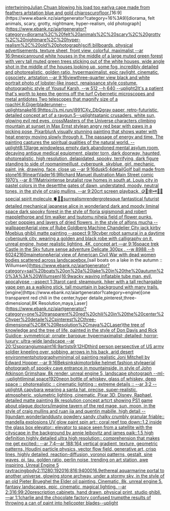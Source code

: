 [intertwining](https://www.ebank.nz/aiartgenerator?category=intertwining)[Julian Chuan blowing his load too early](https://www.ebank.nz/aiartgenerator?category=Julian%20Chuan%20blowing%20his%20load%20too%20early)[a cape made from feathers artstation blue and gold chiaroscuro](https://www.ebank.nz/aiartgenerator?category=a%20cape%20made%20from%20feathers%20artstation%20blue%20and%20gold%20chiaroscuro)[floor.](https://www.ebank.nz/aiartgenerator?category=floor.)[16:9](https://www.ebank.nz/aiartgenerator?category=16%3A9)[diorama, felt animals, scary, grotty, nightmare, hyper-realism, old photograph](https://www.ebank.nz/aiartgenerator?category=diorama%2C%20felt%20animals%2C%20scary%2C%20grotty%2C%20nightmare%2C%20hyper-realism%2C%20old%20photograph)[scifi billboards, physical advertisements, texture sheet, front view, colorful, maximalist --ar 16:9](https://www.ebank.nz/aiartgenerator?category=scifi%20billboards%2C%20physical%20advertisements%2C%20texture%20sheet%2C%20front%20view%2C%20colorful%2C%20maximalist%20--ar%2016%3A9)[mexican](https://www.ebank.nz/aiartgenerator?category=mexican)[round white houses in the middle of a large muted green forest with very tall muted green trees sticking out of the white houses, wide angle shot in the middle of the houses looking up, some fog, incredibly detailed and photorealistic, golden ratio, hypermaximalist, epic raylight, cinematic, cgsociety, artstation --ar 9:16](https://www.ebank.nz/aiartgenerator?category=round%20white%20houses%20in%20the%20middle%20of%20a%20large%20muted%20green%20forest%20with%20very%20tall%20muted%20green%20trees%20sticking%20out%20of%20the%20white%20houses%2C%20wide%20angle%20shot%20in%20the%20middle%20of%20the%20houses%20looking%20up%2C%20some%20fog%2C%20incredibly%20detailed%20and%20photorealistic%2C%20golden%20ratio%2C%20hypermaximalist%2C%20epic%20raylight%2C%20cinematic%2C%20cgsociety%2C%20artstation%20--ar%209%3A16)[view](https://www.ebank.nz/aiartgenerator?category=view)[three-quarter view black and white portrait photo of lobster-like insect, renaissance style costume, photographic style of Yousuf Karsh, --w 512 --h 640 --uplight](https://www.ebank.nz/aiartgenerator?category=three-quarter%20view%20black%20and%20white%20portrait%20photo%20of%20lobster-like%20insect%2C%20renaissance%20style%20costume%2C%20photographic%20style%20of%20Yousuf%20Karsh%2C%20--w%20512%20--h%20640%20--uplight)[2](https://www.ebank.nz/aiartgenerator?category=2)[It's a patient that's worth to keep the germs off the turf Cybernetic microscopes and metal antidotes Two telescopes that magnify size of a roach](https://www.ebank.nz/aiartgenerator?category=It%27s%20a%20patient%20that%27s%20worth%20to%20keep%20the%20germs%20off%20the%20turf%20Cybernetic%20microscopes%20and%20metal%20antidotes%20Two%20telescopes%20that%20magnify%20size%20of%20a%20roach)[H.R.Giger](https://www.ebank.nz/aiartgenerator?category=H.R.Giger)[bladerunner](https://www.ebank.nz/aiartgenerator?category=bladerunner)[--uplight](https://www.ebank.nz/aiartgenerator?category=--uplight)[snake](https://www.ebank.nz/aiartgenerator?category=snake)[16:9](https://www.ebank.nz/aiartgenerator?category=16%3A9)[<https://s.mj.run/j991CXv_DbQ>](https://www.ebank.nz/aiartgenerator?category=%3Chttps%3A//s.mj.run/j991CXv_DbQ%3E)[gray paper, retro-futuristic, detailed concept art of a raygun](https://www.ebank.nz/aiartgenerator?category=gray%20paper%2C%20retro-futuristic%2C%20detailed%20concept%20art%20of%20a%20raygun)[.5](https://www.ebank.nz/aiartgenerator?category=.5)[--uplight](https://www.ebank.nz/aiartgenerator?category=--uplight)[satanic crusaders, white sun, glowing evil red eyes, cross](https://www.ebank.nz/aiartgenerator?category=satanic%20crusaders%2C%20white%20sun%2C%20glowing%20evil%20red%20eyes%2C%20cross)[Masters of the Universe characters climbing mountain at sunset in Max Ernst style](https://www.ebank.nz/aiartgenerator?category=Masters%20of%20the%20Universe%20characters%20climbing%20mountain%20at%20sunset%20in%20Max%20Ernst%20style)[an angry red bear with paws in a picking pose, Pixar](https://www.ebank.nz/aiartgenerator?category=an%20angry%20red%20bear%20with%20paws%20in%20a%20picking%20pose%2C%20Pixar)[blur](https://www.ebank.nz/aiartgenerator?category=blur)[A visually stunning painting that shows water with heat energy moving slowly through it. The passage of energy and time. The painting captures the spiritual qualities of the natural world. --uplight](https://www.ebank.nz/aiartgenerator?category=A%20visually%20stunning%20painting%20that%20shows%20water%20with%20heat%20energy%20moving%20slowly%20through%20it.%20The%20passage%20of%20energy%20and%20time.%20The%20painting%20captures%20the%20spiritual%20qualities%20of%20the%20natural%20world.%20--uplight)[8:13](https://www.ebank.nz/aiartgenerator?category=8%3A13)[large windowless empty dark abandoned mental asylum room, decaying antique medical equipment, plaster torn, dark doorway, haunted, photorealistic, high resolution, delapidated, spooky, terrifying, dark figure standing to side of room](https://www.ebank.nz/aiartgenerator?category=large%20windowless%20empty%20dark%20abandoned%20mental%20asylum%20room%2C%20decaying%20antique%20medical%20equipment%2C%20plaster%20torn%2C%20dark%20doorway%2C%20haunted%2C%20photorealistic%2C%20high%20resolution%2C%20delapidated%2C%20spooky%2C%20terrifying%2C%20dark%20figure%20standing%20to%20side%20of%20room)[anime](https://www.ebank.nz/aiartgenerator?category=anime)[illust, cyberpunk, skyblue, girl, mechanic, paint, ink, drawing, face, close up --ar 9:16](https://www.ebank.nz/aiartgenerator?category=illust%2C%20cyberpunk%2C%20skyblue%2C%20girl%2C%20mechanic%2C%20paint%2C%20ink%2C%20drawing%2C%20face%2C%20close%20up%20--ar%209%3A16)[dusk](https://www.ebank.nz/aiartgenerator?category=dusk)[5:4](https://www.ebank.nz/aiartgenerator?category=5%3A4)[detail](https://www.ebank.nz/aiartgenerator?category=detail)[Golf ball made from stone](https://www.ebank.nz/aiartgenerator?category=Golf%20ball%20made%20from%20stone)[16:9](https://www.ebank.nz/aiartgenerator?category=16%3A9)[lineart](https://www.ebank.nz/aiartgenerator?category=lineart)[Vader](https://www.ebank.nz/aiartgenerator?category=Vader)[16:9](https://www.ebank.nz/aiartgenerator?category=16%3A9)[Richard Manuel illustration Main Street comic 1970’s --ar 8:11](https://www.ebank.nz/aiartgenerator?category=Richard%20Manuel%20illustration%20Main%20Street%20comic%201970%E2%80%99s%20--ar%208%3A11)[Matrix](https://www.ebank.nz/aiartgenerator?category=Matrix)[intense brutalist row homes in south at. Louis city in pastel colors in the desert](https://www.ebank.nz/aiartgenerator?category=intense%20brutalist%20row%20homes%20in%20south%20at.%20Louis%20city%20in%20pastel%20colors%20in%20the%20desert)[the gates of dawn, understated, moody, neutral tones, in the style of craig mullins, --ar 9:20](https://www.ebank.nz/aiartgenerator?category=the%20gates%20of%20dawn%2C%20understated%2C%20moody%2C%20neutral%20tones%2C%20in%20the%20style%20of%20craig%20mullins%2C%20--ar%209%3A20)[crt screen playback, 🪙🥚🕸🗝🫧👄special spirit molecule 🫀🌈✨](https://www.ebank.nz/aiartgenerator?category=crt%20screen%20playback%2C%20%F0%9F%AA%99%F0%9F%A5%9A%F0%9F%95%B8%F0%9F%97%9D%F0%9F%AB%A7%F0%9F%91%84special%20spirit%20molecule%20%F0%9F%AB%80%F0%9F%8C%88%E2%9C%A8)[surrealism](https://www.ebank.nz/aiartgenerator?category=surrealism)[render](https://www.ebank.nz/aiartgenerator?category=render)[grotesque fantastical futurist detailed mechanical japanese alice in wonderland dark and moody liminal space dark spooky forest in the style of floria sigismondi and robert mapplethorpe and tim walker and tsutomu nihei](https://www.ebank.nz/aiartgenerator?category=grotesque%20fantastical%20futurist%20detailed%20mechanical%20japanese%20alice%20in%20wonderland%20dark%20and%20moody%20liminal%20space%20dark%20spooky%20forest%20in%20the%20style%20of%20floria%20sigismondi%20and%20robert%20mapplethorpe%20and%20tim%20walker%20and%20tsutomu%20nihei)[a field of flower punks, cyber poppies and layers of dried flowers, in the style of alfons mucha --wallpaper](https://www.ebank.nz/aiartgenerator?category=a%20field%20of%20flower%20punks%2C%20cyber%20poppies%20and%20layers%20of%20dried%20flowers%2C%20in%20the%20style%20of%20alfons%20mucha%20--wallpaper)[Aerial view of Rube Goldberg Machine Chandelier City jack kirby Moebius ghibli matte painting --aspect 9:19](https://www.ebank.nz/aiartgenerator?category=Aerial%20view%20of%20Rube%20Goldberg%20Machine%20Chandelier%20City%20jack%20kirby%20Moebius%20ghibli%20matte%20painting%20--aspect%209%3A19)[cyber robot samurai in a daytime cyberpunk city, wearing a golden and black robe with calligraphy on it, unreal engine, hyper realistic lighting, 4K, concept art —ar 9:16](https://www.ebank.nz/aiartgenerator?category=cyber%20robot%20samurai%20in%20a%20daytime%20cyberpunk%20city%2C%20wearing%20a%20golden%20and%20black%20robe%20with%20calligraphy%20on%20it%2C%20unreal%20engine%2C%20hyper%20realistic%20lighting%2C%204K%2C%20concept%20art%20%E2%80%94ar%209%3A16)[space trek Castle in the Sky future sense adventure Delicate 300px . --w 8988 --h 6024](https://www.ebank.nz/aiartgenerator?category=space%20trek%20Castle%20in%20the%20Sky%20future%20sense%20adventure%20Delicate%20300px%20.%20--w%208988%20--h%206024)[2160](https://www.ebank.nz/aiartgenerator?category=2160)[maine](https://www.ebank.nz/aiartgenerator?category=maine)[tone](https://www.ebank.nz/aiartgenerator?category=tone)[Aerial view of American Civil War with dead women bodies scattered across landscape](https://www.ebank.nz/aiartgenerator?category=Aerial%20view%20of%20American%20Civil%20War%20with%20dead%20women%20bodies%20scattered%20across%20landscape)[box.](https://www.ebank.nz/aiartgenerator?category=box.)[sail boats on a lake in the autumn :: Willumsen](https://www.ebank.nz/aiartgenerator?category=sail%20boats%20on%20a%20lake%20in%20the%20autumn%20%3A%3A%20Willumsen)[16:9](https://www.ebank.nz/aiartgenerator?category=16%3A9)[wacky waving inflatable tube man, evil, apocalypse --aspect 1:3](https://www.ebank.nz/aiartgenerator?category=wacky%20waving%20inflatable%20tube%20man%2C%20evil%2C%20apocalypse%20--aspect%201%3A3)[tarot card: steampunk. hiker with a tall rechargable vape pen as a walking stick. tall mountain in background with many trails.](https://www.ebank.nz/aiartgenerator?category=tarot%20card%3A%20steampunk.%20hiker%20with%20a%20tall%20rechargable%20vape%20pen%20as%20a%20walking%20stick.%20tall%20mountain%20in%20background%20with%20many%20trails.)[engine](https://www.ebank.nz/aiartgenerator?category=engine)[one transparent red chili in the center,hyper detaile,pinterest,three-dimensional,8K Resolution,maya,Laser](https://www.ebank.nz/aiartgenerator?category=one%20transparent%20red%20chili%20in%20the%20center%2Chyper%20detaile%2Cpinterest%2Cthree-dimensional%2C8K%20Resolution%2Cmaya%2CLaser)[the tree of knowledge and the tree of life, painted in the style of Don Davis and Rick Guidice; symmetrical; ornate; baroque; hypermaximalist; detailed; horror; luxury; ultra-wide landscape --ar 20:12](https://www.ebank.nz/aiartgenerator?category=the%20tree%20of%20knowledge%20and%20the%20tree%20of%20life%2C%20painted%20in%20the%20style%20of%20Don%20Davis%20and%20Rick%20Guidice%3B%20symmetrical%3B%20ornate%3B%20baroque%3B%20hypermaximalist%3B%20detailed%3B%20horror%3B%20luxury%3B%20ultra-wide%20landscape%20--ar%2020%3A12)[sporangium](https://www.ebank.nz/aiartgenerator?category=sporangium)[paint](https://www.ebank.nz/aiartgenerator?category=paint)[16:9](https://www.ebank.nz/aiartgenerator?category=16%3A9)[](https://www.ebank.nz/aiartgenerator?category=)[artists](https://www.ebank.nz/aiartgenerator?category=artists)[9:12](https://www.ebank.nz/aiartgenerator?category=9%3A12)[HD](https://www.ebank.nz/aiartgenerator?category=HD)[third person perspective of US army soldier kneeling over, sobbing, arrows in his back, arid desert environment](https://www.ebank.nz/aiartgenerator?category=third%20person%20perspective%20of%20US%20army%20soldier%20kneeling%20over%2C%20sobbing%2C%20arrows%20in%20his%20back%2C%20arid%20desert%20environment)[photography](https://www.ebank.nz/aiartgenerator?category=photography)[minimal oil painting realistic Joni Mitchell by Edward Hopper --ar 9:16](https://www.ebank.nz/aiartgenerator?category=minimal%20oil%20painting%20realistic%20Joni%20Mitchell%20by%20Edward%20Hopper%20--ar%209%3A16)[Beksinkski](https://www.ebank.nz/aiartgenerator?category=Beksinkski)[motorbike helmet fashion style](https://www.ebank.nz/aiartgenerator?category=motorbike%20helmet%20fashion%20style)[aerial photograph of spooky cave entrance in mountainside, in style of John Atkinson Grimshaw, 8k render, unreal engine 5, landscape photograph --ml](https://www.ebank.nz/aiartgenerator?category=aerial%20photograph%20of%20spooky%20cave%20entrance%20in%20mountainside%2C%20in%20style%20of%20John%20Atkinson%20Grimshaw%2C%208k%20render%2C%20unreal%20engine%205%2C%20landscape%20photograph%20--ml)[--uplight](https://www.ebank.nz/aiartgenerator?category=--uplight)[liminal space](https://www.ebank.nz/aiartgenerator?category=liminal%20space)[1920](https://www.ebank.nz/aiartgenerator?category=1920)[neon bottle of whiskey, glass of whiskey, deep space :: photorealistic :: cinematic lighting :: extreme details :: --ar 3:2 --uplight](https://www.ebank.nz/aiartgenerator?category=neon%20bottle%20of%20whiskey%2C%20glass%20of%20whiskey%2C%20deep%20space%20%3A%3A%20photorealistic%20%3A%3A%20cinematic%20lighting%20%3A%3A%20extreme%20details%20%3A%3A%20--ar%203%3A2%20--uplight)[A capybara wearing a santa hat, precise, super-realistic, atmospheric, volumetric lighting, cinematic, Pixar 3D, Disney, Raphael, detailed matte painting 8k resolution concept art](https://www.ebank.nz/aiartgenerator?category=A%20capybara%20wearing%20a%20santa%20hat%2C%20precise%2C%20super-realistic%2C%20atmospheric%2C%20volumetric%20lighting%2C%20cinematic%2C%20Pixar%203D%2C%20Disney%2C%20Raphael%2C%20detailed%20matte%20painting%208k%20resolution%20concept%20art)[crt showing PS1 game about plague doctors](https://www.ebank.nz/aiartgenerator?category=crt%20showing%20PS1%20game%20about%20plague%20doctors)[/imagine tavern of the red mage, sun, moon, in the style of craig mullins and ruan jia and quentin mabille, high detail --ll](https://www.ebank.nz/aiartgenerator?category=/imagine%20tavern%20of%20the%20red%20mage%2C%20sun%2C%20moon%2C%20in%20the%20style%20of%20craig%20mullins%20and%20ruan%20jia%20and%20quentin%20mabille%2C%20high%20detail%20--ll)[gundam wonderland](https://www.ebank.nz/aiartgenerator?category=gundam%20wonderland)[dusty powdery sandy chalky crumbly granular friable:: mandella explosions UV glow paint spin art:: coral reef top down::1.2 inside the glass box elevator:: elevator to space seen from a satellite with the cityscape in the background by annie leibovitz and james paik::1.5 high definition highly detailed ultra high resolution:: comprehension that makes me get excited:: --ar 7:4](https://www.ebank.nz/aiartgenerator?category=dusty%20powdery%20sandy%20chalky%20crumbly%20granular%20friable%3A%3A%20mandella%20explosions%20UV%20glow%20paint%20spin%20art%3A%3A%20coral%20reef%20top%20down%3A%3A1.2%20inside%20the%20glass%20box%20elevator%3A%3A%20elevator%20to%20space%20seen%20from%20a%20satellite%20with%20the%20cityscape%20in%20the%20background%20by%20annie%20leibovitz%20and%20james%20paik%3A%3A1.5%20high%20definition%20highly%20detailed%20ultra%20high%20resolution%3A%3A%20comprehension%20that%20makes%20me%20get%20excited%3A%3A%20--ar%207%3A4)[—ar 188:164 vertical gradient, texture, geometric patterns, Houdini particle physics, vector flow field, generative art, crisp lines, highly detailed, reaction-diffusion, voronoi patterns, gestalt, sine waves, pi, tau, golden ratio, perlin noise, trending on art station, awe inspiring, Unreal Engine 5 raytracing](https://www.ebank.nz/aiartgenerator?category=%E2%80%94ar%20188%3A164%20vertical%20gradient%2C%20texture%2C%20geometric%20patterns%2C%20Houdini%20particle%20physics%2C%20vector%20flow%20field%2C%20generative%20art%2C%20crisp%20lines%2C%20highly%20detailed%2C%20reaction-diffusion%2C%20voronoi%20patterns%2C%20gestalt%2C%20sine%20waves%2C%20pi%2C%20tau%2C%20golden%20ratio%2C%20perlin%20noise%2C%20trending%20on%20art%20station%2C%20awe%20inspiring%2C%20Unreal%20Engine%205%20raytracing)[body](https://www.ebank.nz/aiartgenerator?category=body)[2:1](https://www.ebank.nz/aiartgenerator?category=2%3A1)[1280:1920](https://www.ebank.nz/aiartgenerator?category=1280%3A1920)[16:8](https://www.ebank.nz/aiartgenerator?category=16%3A8)[16:9](https://www.ebank.nz/aiartgenerator?category=16%3A9)[4000](https://www.ebank.nz/aiartgenerator?category=4000)[16.9](https://www.ebank.nz/aiartgenerator?category=16.9)[ethereal aquarmarine portal to another universe, glowing stone archway, under a stormy sky, in the style of an old Pieter Brueghel the Elder oil painting. Cinematic, 8k, unreal engine 5, fantasy landscapes, epic, cinematic, magical lighting. --ar 2:3](https://www.ebank.nz/aiartgenerator?category=ethereal%20aquarmarine%20portal%20to%20another%20universe%2C%20glowing%20stone%20archway%2C%20under%20a%20stormy%20sky%2C%20in%20the%20style%20of%20an%20old%20Pieter%20Brueghel%20the%20Elder%20oil%20painting.%20Cinematic%2C%208k%2C%20unreal%20engine%205%2C%20fantasy%20landscapes%2C%20epic%2C%20cinematic%2C%20magical%20lighting.%20--ar%202%3A3)[16:9](https://www.ebank.nz/aiartgenerator?category=16%3A9)[9:20](https://www.ebank.nz/aiartgenerator?category=9%3A20)[prescription cabinets, hand drawn, physical print, studio ghibli, —ar 1:1](https://www.ebank.nz/aiartgenerator?category=prescription%20cabinets%2C%20hand%20drawn%2C%20physical%20print%2C%20studio%20ghibli%2C%20%E2%80%94ar%201%3A1)[charlie and the chocolate factory confused trump](https://www.ebank.nz/aiartgenerator?category=charlie%20and%20the%20chocolate%20factory%20confused%20trump)[the results of throwing a can of paint into helicopter blades](https://www.ebank.nz/aiartgenerator?category=the%20results%20of%20throwing%20a%20can%20of%20paint%20into%20helicopter%20blades)[--uplight](https://www.ebank.nz/aiartgenerator?category=--uplight)